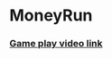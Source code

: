 # MoneyRun
<h3><a href="https://youtu.be/Jqd3Cp9CeSg" target="_blank">Game play video link</a></h3>
